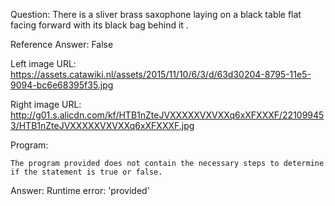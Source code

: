 Question: There is a sliver brass saxophone laying on a black table flat facing forward with its black bag behind it .

Reference Answer: False

Left image URL: https://assets.catawiki.nl/assets/2015/11/10/6/3/d/63d30204-8795-11e5-9094-bc6e68395f35.jpg

Right image URL: http://g01.s.alicdn.com/kf/HTB1nZteJVXXXXXVXVXXq6xXFXXXF/221099453/HTB1nZteJVXXXXXVXVXXq6xXFXXXF.jpg

Program:

```
The program provided does not contain the necessary steps to determine if the statement is true or false.
```
Answer: Runtime error: 'provided'

